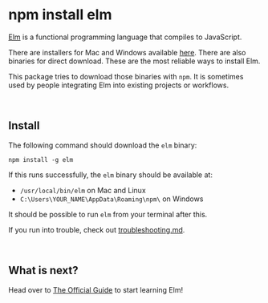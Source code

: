 # npm install elm

[Elm](https://elm-lang.org) is a functional programming language that compiles to JavaScript.

There are installers for Mac and Windows available [here](https://github.com/elm/compiler/releases/tag/0.19.1). There are also binaries for direct download. These are the most reliable ways to install Elm.

This package tries to download those binaries with `npm`. It is sometimes used by people integrating Elm into existing projects or workflows.

<br/>


## Install

The following command should download the `elm` binary:

```
npm install -g elm
```

If this runs successfully, the `elm` binary should be available at:

- `/usr/local/bin/elm` on Mac and Linux
- `C:\Users\YOUR_NAME\AppData\Roaming\npm\` on Windows

It should be possible to run `elm` from your terminal after this.

If you run into trouble, check out [troubleshooting.md](https://github.com/elm/compiler/blob/0.19.1/installers/npm/troubleshooting.md).

<br/>


## What is next?

Head over to [The Official Guide](https://guide.elm-lang.org/) to start learning Elm!

